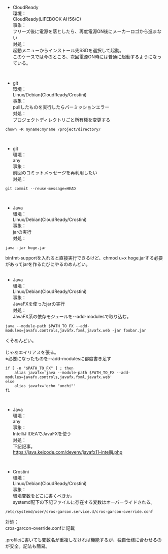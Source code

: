 - CloudReady  
環境：  
CloudReady(LIFEBOOK AH56/C)  
事象：  
フリーズ後に電源を落としたら、再度電源ON後にメーカーロゴから進まない  
対処：  
起動メニューからインストール先SSDを選択して起動。  
このケースでは今のところ、次回電源ON時には普通に起動するようになっている。  
<br>

- git  
環境：  
Linux/Debian(CloudReady/Crostini)  
事象：  
pullしたものを実行したらパーミッションエラー  
対処：  
プロジェクトディレクトリごと所有権を変更する   
~~~
chown -R myname:myname /project/directory/
~~~
<br>

- git  
環境：  
any  
事象：  
前回のコミットメッセージを再利用したい  
対処：  
~~~
git commit --reuse-message=HEAD
~~~
<br>

- Java  
環境：  
Linux/Debian(CloudReady/Crostini)  
事象：  
jarの実行  
対処：  
~~~
java -jar hoge.jar
~~~
binfmt-supportを入れると直接実行できるけど、chmod u+x hoge.jarする必要があってjarを作るたびにやるのめんどい。  
<br>

- Java  
環境：  
Linux/Debian(CloudReady/Crostini)  
事象：  
JavaFXを使ったjarの実行  
対処：  
JavaFX系の依存モジュールを--add-modulesで取り込む。  
~~~
java --module-path $PATH_TO_FX --add-modules=javafx.controls,javafx.fxml,javafx.web -jar foobar.jar  
~~~
くそめんどい。  
<br>
じゃあエイリアスを張る。  
※必要になったものを--add-modulesに都度書き足す  
~~~
if [ -n "$PATH_TO_FX" ] ; then
    alias javafx='java --module-path $PATH_TO_FX --add-modules=javafx.controls,javafx.fxml,javafx.web'
else
    alias javafx='echo "unchi"'
fi
~~~  
<br>

- Java  
環境：  
any  
事象：  
IntelliJ IDEAでJavaFXを使う  
対処：  
下記記事。  
https://java.keicode.com/devenv/javafx11-intellij.php  
<br>

- Crostini  
環境：  
Linux/Debian(CloudReady/Crostini)  
事象：  
環境変数をどこに書くべきか。  
systemd配下の下記ファイルに存在する変数はオーバーライドされる。  
~~~
/etc/systemd/user/cros-garcon.service.d/cros-garcon-override.conf  
~~~
対処：  
cros-garcon-override.confに記載   
<br>
.profileに書いても変数名が重複しなければ機能するが、独自仕様に合わせるのが安全。記法も簡易。  
<br>
